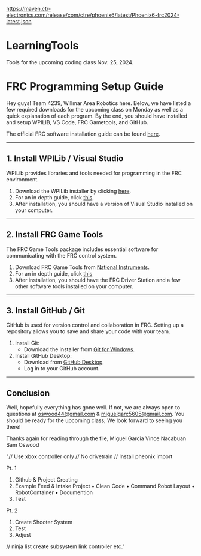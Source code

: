 https://maven.ctr-electronics.com/release/com/ctre/phoenix6/latest/Phoenix6-frc2024-latest.json


# LearningTools
Tools for the upcoming coding class Nov. 25, 2024.

# FRC Programming Setup Guide

Hey guys! Team 4239, Willmar Area Robotics here. 
Below, we have listed a few required downloads for the upcoming class on Monday as well as a quick explanation of each program.
By the end, you should have installed and setup WPILIB, VS Code, FRC Gametools, and GitHub.

The official FRC software installation guide can be found [here](https://docs.wpilib.org/en/stable/docs/zero-to-robot/step-2/index.html).

---

## 1. Install WPILib / Visual Studio

WPILib provides libraries and tools needed for programming in the FRC environment.

1. Download the WPILib installer by clicking [here](https://frcmaven.wpi.edu/api/download/installer/v2024.3.2/Win64/WPILib_Windows-2024.3.2.iso).
2. For an in depth guide, click [this](https://docs.wpilib.org/en/stable/docs/zero-to-robot/step-2/wpilib-setup.html).
3. After installation, you should have a version of Visual Studio installed on your computer.

---

## 2. Install FRC Game Tools

The FRC Game Tools package includes essential software for communicating with the FRC control system.

1. Download FRC Game Tools from [National Instruments](https://www.ni.com/en-us/support/downloads/drivers/download.frc-game-tools.html).
2. For an in depth guide, click [this](https://docs.wpilib.org/en/stable/docs/zero-to-robot/step-2/frc-game-tools.html)
3. After installation, you should have the FRC Driver Station and a few other software tools installed on your computer.

---

## 3. Install GitHub / Git

GitHub is used for version control and collaboration in FRC. Setting up a repository allows you to save and share your code with your team.

1. Install Git:
   - Download the installer from [Git for Windows](https://git-scm.com/download/win).
2. Install GitHub Desktop:
   - Download from [GitHub Desktop](https://desktop.github.com/).
   - Log in to your GitHub account.

---

## Conclusion

Well, hopefully everything has gone well. 
If not, we are always open to questions at oswood44@gmail.com & miguelgarc5605@gmail.com.
You should be ready for the upcoming class; We look forward to seeing you there!

Thanks again for reading through the file, 
   Miguel Garcia
   Vince Nacabuan
   Sam Oswood

"// Use xbox controller only
// No drivetrain
// Install pheonix import


Pt. 1
1. Github & Project Creating
2. Example Feed & Intake Project 
    • Clean Code
    • Command Robot Layout
    • RobotContainer
    • Documention
3. Test

Pt. 2
1. Create Shooter System
2. Test
3. Adjust

// ninja list
    create subsystem
    link controller etc."
